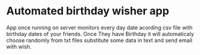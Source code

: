 <h1>Automated birthday wisher app</h1>

<p>App once running on server monitors every day date acording csv file with birthday dates of your friends. 
  Once They have Birthday it will automaticaly choose randomly from txt files substitute some data in text and send email with wish.</p>
